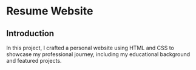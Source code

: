 <!--Project Name-->
<h1>Resume Website</h1>

<!--Introduction-->
<h2>Introduction</h2>
<p>In this project, I crafted a personal website using HTML and CSS to showcase my professional journey, including my educational background and featured projects.
</p>



